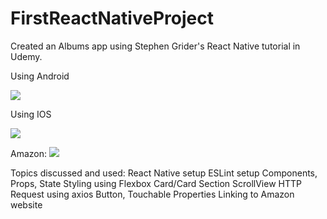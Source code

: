 # FirstReactNativeProject

Created an Albums app using Stephen Grider's React Native tutorial in Udemy.

Using Android

![](http://i.imgur.com/S4E0TTy.png)

Using IOS

![](http://i.imgur.com/AVWXYiX.png)

Amazon:
![](blob:http://imgur.com/f6f239f0-8d6c-4c8f-8892-cc99df3b0bd9)

Topics discussed and used:
React Native setup
ESLint setup
Components, Props, State
Styling using Flexbox
Card/Card Section
ScrollView
HTTP Request using axios
Button, Touchable Properties
Linking to Amazon website
